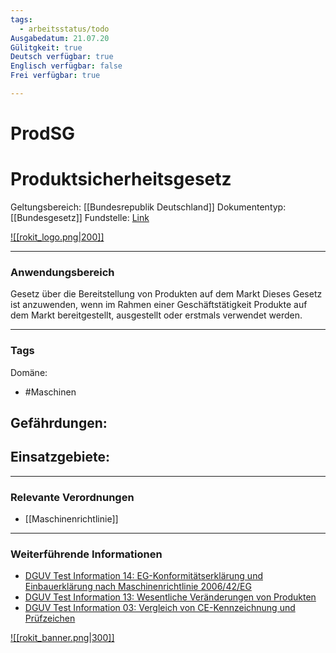 ```yaml
---
tags:
  - arbeitsstatus/todo
Ausgabedatum: 21.07.20
Gülitgkeit: true
Deutsch verfügbar: true
Englisch verfügbar: false
Frei verfügbar: true

---
```


# ProdSG
# Produktsicherheitsgesetz

Geltungsbereich: [[Bundesrepublik Deutschland]]
Dokumententyp: [[Bundesgesetz]]
Fundstelle: [Link](https://www.gesetze-im-internet.de/prodsg_2021/index.html#BJNR314700021BJNE000201126)

[![[rokit_logo.png|200]]](https://public-robots.de/)

***
### Anwendungsbereich

Gesetz über die Bereitstellung von Produkten auf dem Markt
Dieses Gesetz ist anzuwenden, wenn im Rahmen einer Geschäftstätigkeit Produkte auf dem Markt bereitgestellt, ausgestellt oder erstmals verwendet werden.

***
### Tags

Domäne:
- #Maschinen 

Gefährdungen:
- 

Einsatzgebiete:
- 

***
### Relevante Verordnungen

- [[Maschinenrichtlinie]]

***
### Weiterführende Informationen


- [DGUV Test Information 14: EG-Konformitätserklärung und Einbauerklärung nach Maschinenrichtlinie 2006/42/EG](https://publikationen.dguv.de/widgets/pdf/download/article/3095)
- [DGUV Test Information 13: Wesentliche Veränderungen von Produkten](https://publikationen.dguv.de/widgets/pdf/download/article/4666)
- [DGUV Test Information 03: Vergleich von CE-Kennzeichnung und Prüfzeichen](https://publikationen.dguv.de/widgets/pdf/download/article/3085)

[![[rokit_banner.png|300]]](https://public-robots.de/)